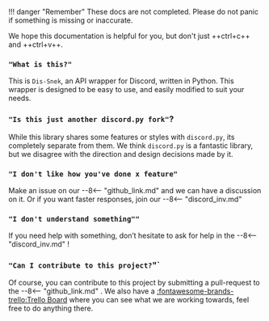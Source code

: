 !!! danger "Remember"
    These docs are not completed. Please do not panic if something is missing or inaccurate.

We hope this documentation is helpful for you, but don't just ++ctrl+c++ and ++ctrl+v++.

### `"What is this?"`
This is `Dis-Snek`, an API wrapper for Discord, written in Python. This wrapper is designed to be easy to use, and easily modified to suit your needs. 

### `"Is this just another discord.py fork"`?
While this library shares some features or styles with `discord.py`, its completely separate from them. We think `discord.py` is a fantastic library, but we disagree with the direction and design decisions made by it.

### `"I don't like how you've done x feature"`
Make an issue on our 
--8<-- "github_link.md"
and we can have a discussion on it. Or if you want faster responses, join our 
--8<-- "discord_inv.md"

### `"I don't understand something""`
If you need help with something, don’t hesitate to ask for help in the 
--8<-- "discord_inv.md"
!

### `"Can I contribute to this project?`"`
Of course, you can contribute to this project by submitting a pull-request to the 
--8<-- "github_link.md"
. We also have a [:fontawesome-brands-trello:Trello Board](https://trello.com/b/LVjnmYKt/dev-board) where you can see what we are working towards, feel free to do anything there.